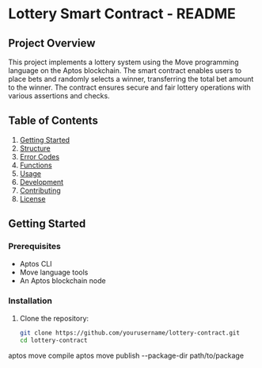 # Lottery Smart Contract - README

## Project Overview

This project implements a lottery system using the Move programming language on the Aptos blockchain. The smart contract enables users to place bets and randomly selects a winner, transferring the total bet amount to the winner. The contract ensures secure and fair lottery operations with various assertions and checks.

## Table of Contents

1. [Getting Started](#getting-started)
2. [Structure](#structure)
3. [Error Codes](#error-codes)
4. [Functions](#functions)
5. [Usage](#usage)
6. [Development](#development)
7. [Contributing](#contributing)
8. [License](#license)

## Getting Started

### Prerequisites

- Aptos CLI
- Move language tools
- An Aptos blockchain node

### Installation

1. Clone the repository:
   ```sh
   git clone https://github.com/yourusername/lottery-contract.git
   cd lottery-contract
aptos move compile
aptos move publish --package-dir path/to/package



